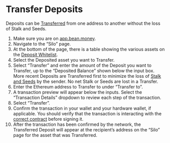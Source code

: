 # Transfer Deposits

Deposits can be [Transferred](../../additional-resources/glossary.md#transfer) from one address to another without the loss of Stalk and Seeds.

1. Make sure you are on [app.bean.money](https://app.bean.money/).
2. Navigate to the “Silo” page.
3. At the bottom of the page, there is a table showing the various assets on the [Deposit Whitelist](../../farm/silo.md#deposit-whitelist).
4. Select the Deposited asset you want to Transfer.
5. Select “Transfer” and enter the amount of the Deposit you want to Transfer, up to the “Deposited Balance” shown below the input box. More recent Deposits are Transferred first to minimize the loss of [Stalk and Seeds](../../farm/silo.md#the-stalk-system) by the sender. No net Stalk or Seeds are lost in a Transfer.
6. Enter the Ethereum address to Transfer to under “Transfer to”.
7. A transaction preview will appear below the inputs. Select the “Transaction Details” dropdown to review each step of the transaction.
8. Select “Transfer”.
9. Confirm the transaction in your wallet and your hardware wallet, if applicable. You should verify that the transaction is interacting with the [correct contract](../../additional-resources/contracts.md) before signing it.
10. After the transaction has been confirmed by the network, the Transferred Deposit will appear at the recipient’s address on the “Silo” page for the asset that was Transferred.
